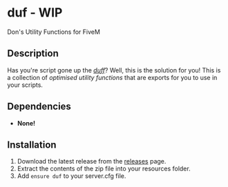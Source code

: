 # duf - WIP

Don's Utility Functions for FiveM 

## Description

Has you're script gone up the *[duff](https://www.urbandictionary.com/define.php?term=Up%20The%20Duff)*? 
Well, this is the solution for you! This is a collection of *optimised utility functions* that are exports for you to use in your scripts.

## Dependencies

* **None!**

## Installation

1. Download the latest release from the [releases]() page.
2. Extract the contents of the zip file into your resources folder.
3. Add `ensure duf` to your server.cfg file.
